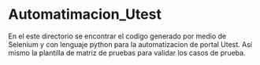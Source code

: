 # Automatimacion_Utest

En el este directorio se encontrar el codigo generado por medio de Selenium y con lenguaje python para la automatizacion de portal Utest.
Así mismo la plantilla de matriz de pruebas para validar los casos de prueba. 
